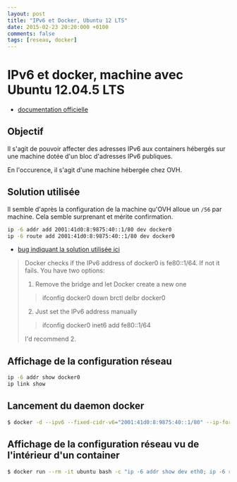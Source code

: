```yaml
---
layout: post
title: "IPv6 et Docker, Ubuntu 12 LTS"
date: 2015-02-23 20:20:000 +0100
comments: false
tags: [reseau, docker]
---
```


# IPv6 et docker, machine avec Ubuntu 12.04.5 LTS

* [documentation officielle](https://docs.docker.com/articles/networking/#ipv6-with-docker)

## Objectif

Il s'agit de pouvoir affecter des adresses IPv6 aux containers hébergés sur une machine dotée d'un bloc d'adresses IPv6 publiques.

En l'occurence, il s'agit d'une machine hébergée chez OVH.

## Solution utilisée

Il semble d'après la configuration de la machine qu'OVH alloue un `/56` par machine.
Cela semble surprenant et mérite confirmation.

```bash
ip -6 addr add 2001:41d0:8:9875:40::1/80 dev docker0
ip -6 route add 2001:41d0:8:9875:40::1/80 dev docker0
```

* [bug indiquant la solution utilisée ici](https://github.com/docker/docker/issues/10045)

>
> Docker checks if the IPv6 address of docker0 is fe80::1/64. If not it fails.
> You have two options:
>
> 1. Remove the bridge and let Docker create a new one
>
> > ifconfig docker0 down
> > brctl delbr docker0
>
> 2. Just set the IPv6 address manually
>
> > ifconfig docker0 inet6 add fe80::1/64
>
> I'd recommend 2.
>

## Affichage de la configuration réseau

```bash
ip -6 addr show docker0
ip link show
```

## Lancement du daemon docker

```bash
$ docker -d --ipv6 --fixed-cidr-v6="2001:41d0:8:9875:40::1/80" --ip-forward=true
```

## Affichage de la configuration réseau vu de l'intérieur d'un container

```bash
$ docker run --rm -it ubuntu bash -c "ip -6 addr show dev eth0; ip -6 route show" --ipv6
```

